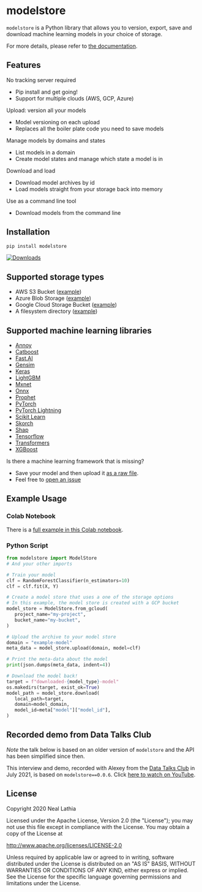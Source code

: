 # modelstore

`modelstore` is a Python library that allows you to version, export, save and download machine learning models in your choice of storage.

For more details, please refer to [the documentation](https://modelstore.readthedocs.io/en/latest/).

## Features

No tracking server required
* Pip install and get going!
* Support for multiple clouds (AWS, GCP, Azure)

Upload: version all your models
* Model versioning on each upload
* Replaces all the boiler plate code you need to save models

Manage models by domains and states
* List models in a domain
* Create model states and manage which state a model is in

Download and load
* Download model archives by id
* Load models straight from your storage back into memory

Use as a command line tool
* Download models from the command line

## Installation

```python
pip install modelstore
```

[![Downloads](https://pepy.tech/badge/modelstore)](https://pepy.tech/project/modelstore)

## Supported storage types

* AWS S3 Bucket ([example](https://github.com/operatorai/modelstore/blob/b096275018674243835d21102f75b6270dfa2c97/examples/examples-by-storage/modelstores.py#L17-L21))
* Azure Blob Storage ([example](https://github.com/operatorai/modelstore/blob/b096275018674243835d21102f75b6270dfa2c97/examples/examples-by-storage/modelstores.py#L24-L31))
* Google Cloud Storage Bucket ([example](https://github.com/operatorai/modelstore/blob/b096275018674243835d21102f75b6270dfa2c97/examples/examples-by-storage/modelstores.py#L34-L41))
* A filesystem directory ([example](https://github.com/operatorai/modelstore/blob/b096275018674243835d21102f75b6270dfa2c97/examples/examples-by-storage/modelstores.py#L44-L49))

## Supported machine learning libraries

* [Annoy](https://github.com/operatorai/modelstore/blob/main/examples/examples-by-ml-library/libraries/annoy_example.py)
* [Catboost](https://github.com/operatorai/modelstore/blob/main/examples/examples-by-ml-library/libraries/catboost_example.py)
* [Fast.AI](https://github.com/operatorai/modelstore/blob/main/examples/examples-by-ml-library/libraries/fastai_example.py)
* [Gensim](https://github.com/operatorai/modelstore/blob/main/examples/examples-by-ml-library/libraries/gensim_example.py)
* [Keras](https://github.com/operatorai/modelstore/blob/main/examples/examples-by-ml-library/libraries/keras_example.py)
* [LightGBM](https://github.com/operatorai/modelstore/blob/main/examples/examples-by-ml-library/libraries/lightgbm_example.py)
* [Mxnet](https://github.com/operatorai/modelstore/blob/main/examples/examples-by-ml-library/libraries/mxnet_example.py)
* [Onnx](https://github.com/operatorai/modelstore/blob/main/examples/examples-by-ml-library/libraries/onnx_example.py)
* [Prophet](https://github.com/operatorai/modelstore/blob/main/examples/examples-by-ml-library/libraries/prophet_example.py)
* [PyTorch](https://github.com/operatorai/modelstore/blob/main/examples/examples-by-ml-library/libraries/pytorch_example.py)
* [PyTorch Lightning](https://github.com/operatorai/modelstore/blob/main/examples/examples-by-ml-library/libraries/pytorch_lightning_example.py)
* [Scikit Learn](https://github.com/operatorai/modelstore/blob/main/examples/examples-by-ml-library/libraries/sklearn_example.py)
* [Skorch](https://github.com/operatorai/modelstore/blob/main/examples/examples-by-ml-library/libraries/skorch_example.py)
* [Shap](https://github.com/operatorai/modelstore/blob/main/examples/examples-by-ml-library/libraries/shap_example.py)
* [Tensorflow](https://github.com/operatorai/modelstore/blob/main/examples/examples-by-ml-library/libraries/tensorflow_example.py)
* [Transformers](https://github.com/operatorai/modelstore/blob/main/examples/examples-by-ml-library/libraries/transformers_example.py)
* [XGBoost](https://github.com/operatorai/modelstore/blob/main/examples/examples-by-ml-library/libraries/xgboost_example.py)

Is there a machine learning framework that is missing? 
* Save your model and then upload it [as a raw file](https://github.com/operatorai/modelstore/blob/main/examples/examples-by-ml-library/libraries/raw_file_example.py).
* Feel free to [open an issue](https://github.com/operatorai/modelstore/issues)

## Example Usage

### Colab Notebook

There is a [full example in this Colab notebook](https://colab.research.google.com/drive/1yEY6wy68k7TlHzm8iJMKKBG_Pl-MGZUe?usp=sharing).

### Python Script

```python
from modelstore import ModelStore
# And your other imports

# Train your model
clf = RandomForestClassifier(n_estimators=10)
clf = clf.fit(X, Y)

# Create a model store that uses a one of the storage options
# In this example, the model store is created with a GCP bucket
model_store = ModelStore.from_gcloud(
   project_name="my-project",
   bucket_name="my-bucket",
)

# Upload the archive to your model store
domain = "example-model"
meta_data = model_store.upload(domain, model=clf)

# Print the meta-data about the model
print(json.dumps(meta_data, indent=4))

# Download the model back!
target = f"downloaded-{model_type}-model"
os.makedirs(target, exist_ok=True)
model_path = model_store.download(
   local_path=target,
   domain=model_domain,
   model_id=meta["model"]["model_id"],
)
```

## Recorded demo from Data Talks Club

_Note_ the talk below is based on an older version of `modelstore` and the API has been simplified since then.

This interview and demo, recorded with Alexey from the [Data Talks Club](https://datatalks.club/) in July 2021, is based on `modelstore==0.0.6`. Click [here to watch on YouTube](https://www.youtube.com/watch?v=85BWnKmOZl8 "DTC's minis: Model Store").

## License

Copyright 2020 Neal Lathia

Licensed under the Apache License, Version 2.0 (the "License");
you may not use this file except in compliance with the License.
You may obtain a copy of the License at

http://www.apache.org/licenses/LICENSE-2.0

Unless required by applicable law or agreed to in writing, software
distributed under the License is distributed on an "AS IS" BASIS,
WITHOUT WARRANTIES OR CONDITIONS OF ANY KIND, either express or implied.
See the License for the specific language governing permissions and
limitations under the License.
